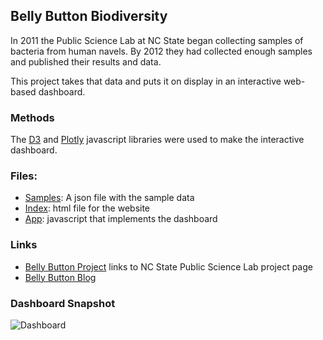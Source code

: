 ## Belly Button Biodiversity

In 2011 the Public Science Lab at NC State began collecting samples of bacteria from human navels. By 2012 they had collected enough samples and published their results and data.

This project takes that data and puts it on display in an interactive web-based dashboard.

### Methods
	
The [D3](https://d3js.org/) and [Plotly](https://plotly.com/javascript/basic-charts/) javascript libraries were used to make the interactive dashboard.

### Files:

- [Samples](https://github.com/StarkArk/belly_button_microbiota_with_plotly/blob/main/samples.json): A json file with the sample data 
- [Index](https://github.com/StarkArk/belly_button_microbiota_with_plotly/blob/main/index.html): html file for the website
- [App](https://github.com/StarkArk/belly_button_microbiota_with_plotly/blob/main/static/js/app.js): javascript that implements the dashboard

### Links

- [Belly Button Project](https://robdunnlab.com/projects/belly-button-biodiversity/) links to NC State Public Science Lab project page
- [Belly Button Blog](https://yourwildlife.org/category/belly-button-biodiversity/) 


### Dashboard Snapshot

![Dashboard](https://github.com/StarkArk/belly_button_microbiota_with_plotly/blob/main/DBsnap.PNG)